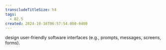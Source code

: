 ```yaml
---
transcludeTitleSize: h4
tags:
  - B2.5
created: 2024-10-16T06:57:54.000-0400
---
```

design user-friendly software interfaces (e.g., prompts, messages, screens, forms).